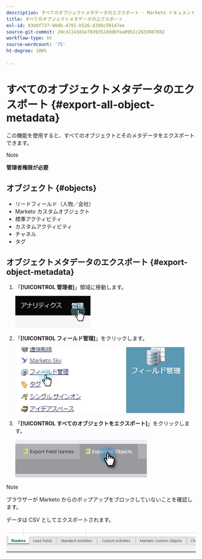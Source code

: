 ```yaml
---
description: すべてのオブジェクトメタデータのエクスポート - Marketo ドキュメント - 製品ドキュメント
title: すべてのオブジェクトメタデータのエクスポート
exl-id: 93ddf737-98db-4791-b526-d399c59147ee
source-git-commit: 20c41143d1e7839352dddbfea0951c2633987692
workflow-type: ht
source-wordcount: '75'
ht-degree: 100%

---
```


# すべてのオブジェクトメタデータのエクスポート {#export-all-object-metadata}

この機能を使用すると、すべてのオブジェクトとそのメタデータをエクスポートできます。

>[!NOTE]
>
>**管理者権限が必要**

## オブジェクト {#objects}

* リードフィールド（人物／会社）
* Marketo カスタムオブジェクト
* 標準アクティビティ
* カスタムアクティビティ
* チャネル
* タグ

## オブジェクトメタデータのエクスポート {#export-object-metadata}

1. 「**[!UICONTROL 管理者]**」領域に移動します。

   ![](assets/export-all-object-metadata-1.png)

1. 「**[!UICONTROL フィールド管理]**」をクリックします。

   ![](assets/export-all-object-metadata-2.png)

1. 「**[!UICONTROL すべてのオブジェクトをエクスポート]**」をクリックします。

   ![](assets/export-all-object-metadata-3.png)

>[!NOTE]
>
>ブラウザーが Marketo からのポップアップをブロックしていないことを確認します。

データは CSV としてエクスポートされます。

![](assets/export-all-object-metadata-4.png)

